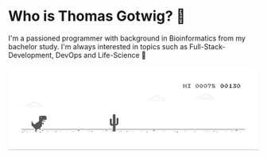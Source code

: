 # Who is Thomas Gotwig? 🤠

I'm a passioned programmer with background in Bioinformatics from my bachelor study. I'm always interested in topics such as Full-Stack-Development, DevOps and Life-Science 🐍

![image](https://raw.githubusercontent.com/TGotwig/tgotwig/master/dino.gif)
